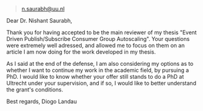 > n.saurabh@uu.nl

Dear Dr. Nishant Saurabh,

Thank you for having accepted to be the main reviewer of my thesis "Event Driven Publish/Subscribe Consumer Group Autoscaling". Your questions were extremely well adressed, and allowed me to focus on them on an article I am now doing for the work developed in my thesis.

As I said at the end of the defense, I am also considering my options as to whether I want to continue my work in the academic field, by pursuing a PhD. I would like to know whether your offer still stands to do a PhD at Ultrecht under your supervision, and if so, I would like to better understand the grant's conditions.

Best regards, 
Diogo Landau